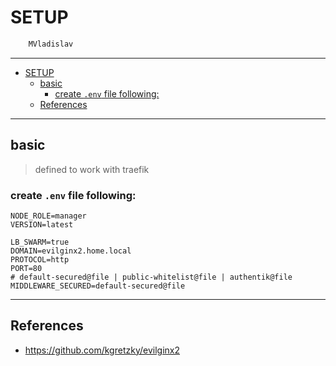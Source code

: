 # SETUP

```sh
    MVladislav
```

---

- [SETUP](#setup)
  - [basic](#basic)
    - [create `.env` file following:](#create-env-file-following)
  - [References](#references)

---

## basic

> defined to work with traefik

### create `.env` file following:

```env
NODE_ROLE=manager
VERSION=latest

LB_SWARM=true
DOMAIN=evilginx2.home.local
PROTOCOL=http
PORT=80
# default-secured@file | public-whitelist@file | authentik@file
MIDDLEWARE_SECURED=default-secured@file
```

---

## References

- <https://github.com/kgretzky/evilginx2>

